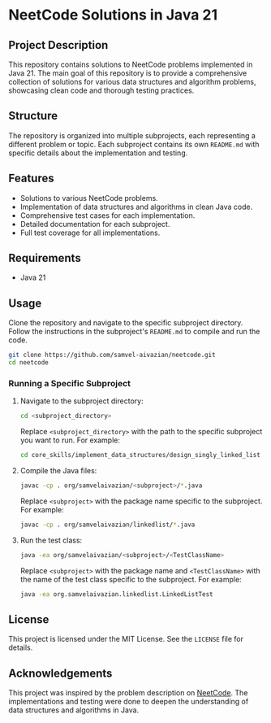 # NeetCode Solutions in Java 21

## Project Description

This repository contains solutions to NeetCode problems implemented in Java 21.
The main goal of this repository is
to provide a comprehensive collection of solutions for various data structures and algorithm problems,
showcasing clean code and thorough testing practices.

## Structure

The repository is organized into multiple subprojects, each representing a different problem or topic.
Each subproject contains its own `README.md` with specific details about the implementation and testing.

## Features

- Solutions to various NeetCode problems.
- Implementation of data structures and algorithms in clean Java code.
- Comprehensive test cases for each implementation.
- Detailed documentation for each subproject.
- Full test coverage for all implementations.

## Requirements

- Java 21

## Usage

Clone the repository and navigate to the specific subproject directory. 
Follow the instructions in the subproject's `README.md` to compile and run the code.

```bash
git clone https://github.com/samvel-aivazian/neetcode.git
cd neetcode
```

### Running a Specific Subproject

1. Navigate to the subproject directory:

    ```bash
    cd <subproject_directory>
    ```

   Replace `<subproject_directory>` with the path to the specific subproject you want to run. For example:

    ```bash
    cd core_skills/implement_data_structures/design_singly_linked_list
    ```

2. Compile the Java files:

    ```bash
    javac -cp . org/samvelaivazian/<subproject>/*.java
    ```

   Replace `<subproject>` with the package name specific to the subproject. For example:

    ```bash
    javac -cp . org/samvelaivazian/linkedlist/*.java
    ```

3. Run the test class:

    ```bash
    java -ea org/samvelaivazian/<subproject>/<TestClassName>
    ```

   Replace `<subproject>` with the package name and `<TestClassName>` with the name of the test class 
   specific to the subproject. For example:

    ```bash
    java -ea org.samvelaivazian.linkedlist.LinkedListTest
    ```

## License
This project is licensed under the MIT License. See the `LICENSE` file for details.

## Acknowledgements
This project was inspired by the problem description on [NeetCode](https://neetcode.io/).
The implementations and testing were done to deepen the understanding of data structures and algorithms in Java.
